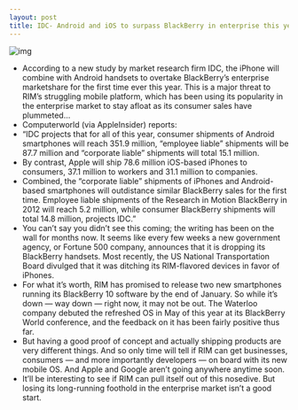 ```yaml
---
layout: post
title: IDC- Android and iOS to surpass BlackBerry in enterprise this year
---
```

![img](http://media.idownloadblog.com/wp-content/uploads/2012/08/BlackBerry-phones-001.jpg)
* According to a new study by market research firm IDC, the iPhone will combine with Android handsets to overtake BlackBerry’s enterprise marketshare for the first time ever this year. This is a major threat to RIM’s struggling mobile platform, which has been using its popularity in the enterprise market to stay afloat as its consumer sales have plummeted…
* Computerworld (via AppleInsider) reports:
* “IDC projects that for all of this year, consumer shipments of Android smartphones will reach 351.9 million, “employee liable” shipments will be 87.7 million and “corporate liable” shipments will total 15.1 million.
* By contrast, Apple will ship 78.6 million iOS-based iPhones to consumers, 37.1 million to workers and 31.1 million to companies.
* Combined, the “corporate liable” shipments of iPhones and Android-based smartphones will outdistance similar BlackBerry sales for the first time. Employee liable shipments of the Research in Motion BlackBerry in 2012 will reach 5.2 million, while consumer BlackBerry shipments will total 14.8 million, projects IDC.”
* You can’t say you didn’t see this coming; the writing has been on the wall for months now. It seems like every few weeks a new government agency, or Fortune 500 company, announces that it is dropping its BlackBerry handsets. Most recently, the US National Transportation Board divulged that it was ditching its RIM-flavored devices in favor of iPhones.
* For what it’s worth, RIM has promised to release two new smartphones running its BlackBerry 10 software by the end of January. So while it’s down — way down — right now, it may not be out. The Waterloo company debuted the refreshed OS in May of this year at its BlackBerry World conference, and the feedback on it has been fairly positive thus far.
* But having a good proof of concept and actually shipping products are very different things. And so only time will tell if RIM can get businesses, consumers — and more importantly developers — on board with its new mobile OS. And Apple and Google aren’t going anywhere anytime soon.
* It’ll be interesting to see if RIM can pull itself out of this nosedive. But losing its long-running foothold in the enterprise market isn’t a good start.

